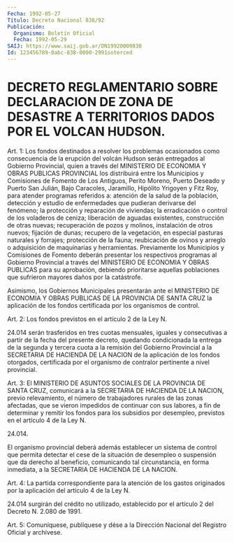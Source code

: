 ```yaml
---
Fecha: 1992-05-27
Título: Decreto Nacional 838/92
Publicación:
  Organismo: Boletín Oficial
  Fecha: 1992-05-29
SAIJ: https://www.saij.gob.ar/DN19920000838
Id: 123456789-0abc-838-0000-2991soterced
---
```

# DECRETO REGLAMENTARIO SOBRE DECLARACION DE ZONA DE DESASTRE A TERRITORIOS DADOS POR EL VOLCAN HUDSON.

<a id="1"></a>
Art.  1:  Los  fondos  destinados  a  resolver  los  problemas ocasionados  como  consecuencia  de  la  erupción del volcán Hudson serán  entregados  al  Gobierno  Provincial,  quien  a  través  del MINISTERIO DE ECONOMIA Y OBRAS PUBLICAS PROVINCIAL  los distribuirá entre  los  Municipios  y  Comisiones  de  Fomento de Los Antiguos, Perito Moreno, Puerto Deseado y Puerto San Julián,  Bajo Caracoles, Jaramillo,  Hipólito  Yrigoyen  y Fitz Roy, para atender  programas referidos a: atención de la salud  de  la  población,  detección  y estudio  de  enfermedades  que  pudieran derivarse del fenómeno; la protección y reparación de viviendas;  la erradicación o control de los  voladeros  de  ceniza;  liberación  de  aguadas    existentes, construcción  de  otras  nuevas;  recuperación  de pozos y molinos, instalación  de  otros  nuevos; fijación de dunas; recupero  de  la vegetación, en especial pasturas  naturales  y forrajes; protección de  la  fauna;  reubicación  de ovinos y arreglo o  adquisición  de maquinarias  y  herramientas.  Previamente    los    Municipios   y Comisiones  de  Fomento deberán presentar los respectivos programas al Gobierno Provincial  a través del MINISTERIO DE ECONOMIA Y OBRAS PUBLICAS  para  su  aprobación,    debiendo   prioritarse  aquellas poblaciones  que  sufrieron  mayores  daños por la  catástrofe.

Asimismo,   los  Gobiernos  Municipales  presentarán    ante    el MINISTERIO DE  ECONOMIA  Y  OBRAS PUBLICAS DE LA PROVINCIA DE SANTA CRUZ la aplicación de los fondos  certificada por los organismos de control.

<a id="2"></a>
Art.  2:  Los fondos previstos en el artículo 2 de la Ley N.

24.014 serán trasferidos    en  tres  cuotas  mensuales,  iguales  y consecutivas a partir de la  fecha  del  presente decreto, quedando condicionada  la  entrega  de  la  segunda  y tercera  cuota  a  la remisión del Gobierno Provincial a la SECRETARIA  DE HACIENDA DE LA NACION  de  la aplicación de los fondos otorgados, certificada  por el  organismo    de    contralor  pertinente  a  nivel  provincial.

<a id="3"></a>
Art.  3:  El MINISTERIO DE ASUNTOS SOCIALES DE LA PROVINCIA DE SANTA CRUZ, comunicará  a  la  SECRETARIA DE HACIENDA DE LA NACION, previo  relevamiento,  el número de  trabajadores  rurales  de  las zonas afectadas, que se  vieron  impedidos  de  continuar  con  sus labores,  a  fin  de  determinar  y  remitir  los  fondos  para los subsidios  por  desempleo, previstos en el artículo 4 de la Ley  N.

24.014.

El organismo provincial  deberá  además  establecer  un sistema de control  que permita detectar el cese de la situación de  desempleo o  suspensión    que  da  derecho  al  beneficio,  comunicando  tal circunstancia, en  forma  inmediata, a la SECRETARIA DE HACIENDA DE LA NACION.

<a id="4"></a>
Art.  4:  La  partida  correspondiente para la atención de los gastos originados por la aplicación  del  artículo 4 de la Ley N.

24.014 surgirán del crédito no utilizado, establecido por el artículo 2 del Decreto N. 2.080 de 1991.

<a id="5"></a>
Art. 5: Comuníquese, publíquese y dése a la Dirección Nacional del Registro Oficial y archívese.